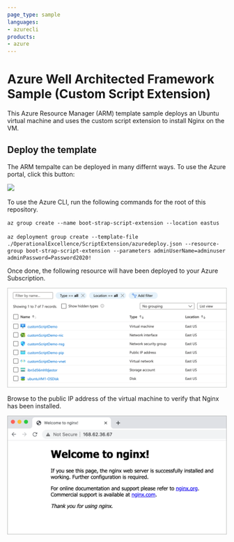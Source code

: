 ```yaml
---
page_type: sample
languages:
- azurecli
products:
- azure
---
```


# Azure Well Architected Framework Sample (Custom Script Extension)

This Azure Resource Manager (ARM) template sample deploys an Ubuntu virtual machine and uses the custom script extension to install Nginx on the VM.

## Deploy the template

The ARM tempalte can be deployed in many differnt ways. To use the Azure portal, click this button:

<a href="https://portal.azure.com/#create/Microsoft.Template/uri/https%3A%2F%2Fraw.githubusercontent.com%2Fmspnp%2Fsamples%2Fmaster%2FOperationalExcellence%2FScriptExtension%2Fazuredeploy.json" target="_blank">
    <img src="http://azuredeploy.net/deploybutton.png"/>
</a>

To use the Azure CLI, run the following commands for the root of this repository.

```azurecli
az group create --name boot-strap-script-extension --location eastus

az deployment group create --template-file ./OperationalExcellence/ScriptExtension/azuredeploy.json --resource-group boot-strap-script-extension --parameters adminUserName=adminuser adminPassword=Password2020!
```

Once done, the following resource will have been deployed to your Azure Subscription.

![Image of Azure resources, as seen in the Azure portal.](./images/custom-script-demo-resources.png)

Browse to the public IP address of the virtual machine to verify that Nginx has been installed.

![Image of Nginx default page seen in a web browser.](./images/nginx.png)